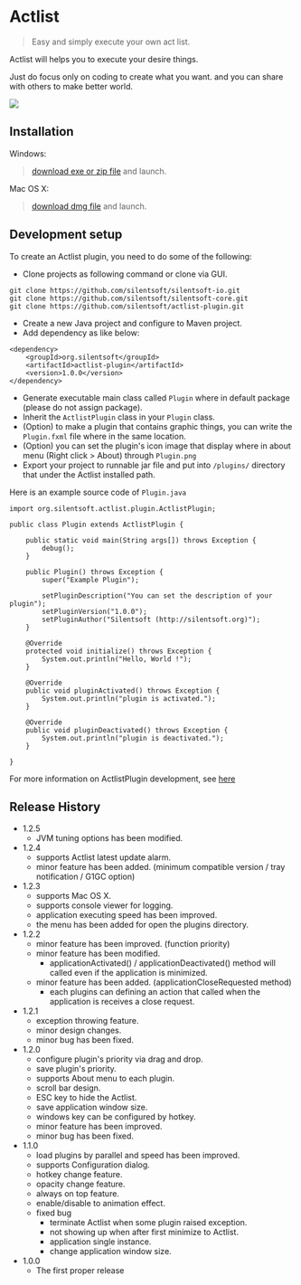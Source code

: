 # Actlist
> Easy and simply execute your own act list.


Actlist will helps you to execute your desire things.

Just do focus only on coding to create what you want. and you can share with others to make better world.

![](http://silentsoft.org/actlist/images/preview.png)

## Installation

Windows:
> [download exe or zip file](http://silentsoft.org/actlist/archives/) and launch.

Mac OS X:
> [download dmg file](http://silentsoft.org/actlist/archives/) and launch.

## Development setup

To create an Actlist plugin, you need to do some of the following:
* Clone projects as following command or clone via GUI.
```
git clone https://github.com/silentsoft/silentsoft-io.git
git clone https://github.com/silentsoft/silentsoft-core.git
git clone https://github.com/silentsoft/actlist-plugin.git
```
* Create a new Java project and configure to Maven project.
* Add dependency as like below:
```
<dependency>
	<groupId>org.silentsoft</groupId>
	<artifactId>actlist-plugin</artifactId>
	<version>1.0.0</version>
</dependency>
```
* Generate executable main class called `Plugin` where in default package (please do not assign package).
* Inherit the `ActlistPlugin` class in your `Plugin` class.
* (Option) to make a plugin that contains graphic things, you can write the `Plugin.fxml` file where in the same location.
* (Option) you can set the plugin's icon image that display where in about menu (Right click > About) through `Plugin.png`
* Export your project to runnable jar file and put into `/plugins/` directory that under the Actlist installed path.

Here is an example source code of `Plugin.java`
```
import org.silentsoft.actlist.plugin.ActlistPlugin;

public class Plugin extends ActlistPlugin {
    
    public static void main(String args[]) throws Exception {
        debug();
    }
    
    public Plugin() throws Exception {
        super("Example Plugin");
        
        setPluginDescription("You can set the description of your plugin");
        setPluginVersion("1.0.0");
        setPluginAuthor("Silentsoft (http://silentsoft.org)");
    }
    
    @Override
    protected void initialize() throws Exception {
        System.out.println("Hello, World !");
    }
    
    @Override
    public void pluginActivated() throws Exception {
        System.out.println("plugin is activated.");
    }
    
    @Override
    public void pluginDeactivated() throws Exception {
        System.out.println("plugin is deactivated.");
    }

}
```

For more information on ActlistPlugin development, see [here](https://github.com/silentsoft/actlist-plugin)

## Release History

* 1.2.5
    * JVM tuning options has been modified.
* 1.2.4
    * supports Actlist latest update alarm.
    * minor feature has been added. (minimum compatible version / tray notification / G1GC option)
* 1.2.3
    * supports Mac OS X.
    * supports console viewer for logging.
    * application executing speed has been improved.
    * the menu has been added for open the plugins directory.
* 1.2.2
    * minor feature has been improved. (function priority)
    * minor feature has been modified.
      * applicationActivated() / applicationDeactivated() method will called even if the application is minimized.
    * minor feature has been added. (applicationCloseRequested method)
      * each plugins can defining an action that called when the application is receives a close request.
* 1.2.1
    * exception throwing feature.
    * minor design changes.
    * minor bug has been fixed.
* 1.2.0
    * configure plugin's priority via drag and drop.
    * save plugin's priority.
    * supports About menu to each plugin.
    * scroll bar design.
    * ESC key to hide the Actlist.
    * save application window size.
    * windows key can be configured by hotkey.
    * minor feature has been improved.
    * minor bug has been fixed.
* 1.1.0
    * load plugins by parallel and speed has been improved.
    * supports Configuration dialog.
    * hotkey change feature.
    * opacity change feature.
    * always on top feature.
    * enable/disable to animation effect.
    * fixed bug
      * terminate Actlist when some plugin raised exception.
      * not showing up when after first minimize to Actlist.
      * application single instance.
      * change application window size.
* 1.0.0
    * The first proper release
